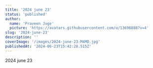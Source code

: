```yaml
---
title: '2024 june 23'
status: 'published'
author:
  name: 'Praveen Juge'
  picture: 'https://avatars.githubusercontent.com/u/13696888?v=4'
slug: '2024-june-23'
description: ''
coverImage: '/images/2024-june-23-M4MD.jpg'
publishedAt: '2024-06-23T15:42:28.515Z'
---
```


2024 june 23